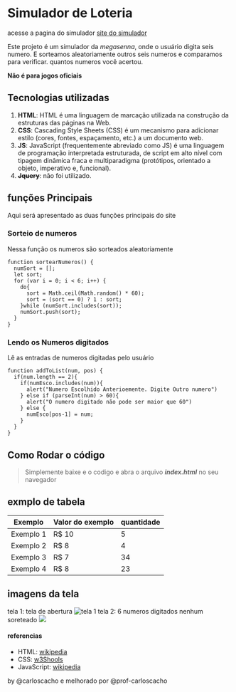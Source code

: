 # Simulador de Loteria
acesse a pagina do simulador
[site do simulador](https://carloscacho.github.io/simulador_loteria/)

Este projeto é um simulador da *megasenna*, onde o usuário digita seis numero.
E sorteamos aleatoriamente outros seis numeros e comparamos para verificar.
quantos numeros você acertou.

**Não é para jogos oficiais**

## Tecnologias utilizadas
1. **HTML**: HTML é uma linguagem de marcação utilizada na construção da estruturas das páginas na Web.
2. **CSS**: Cascading Style Sheets (CSS) é um mecanismo para adicionar estilo (cores, fontes, espaçamento, etc.) a um documento web.
3. **JS**: JavaScript (frequentemente abreviado como JS) é uma linguagem de programação interpretada estruturada, de script em alto nível com tipagem dinâmica fraca e multiparadigma (protótipos, orientado a objeto, imperativo e, funcional).
4. ~~**Jquery**~~: não foi utilizado.

## funções Principais
Aqui será apresentado as duas funções principais do site

### Sorteio de numeros
Nessa função os numeros são sorteados aleatoriamente
```
function sortearNumeros() {
  numSort = [];
  let sort;
  for (var i = 0; i < 6; i++) {
    do{
      sort = Math.ceil(Math.random() * 60);
      sort = (sort == 0) ? 1 : sort;
    }while (numSort.includes(sort));
    numSort.push(sort);
  }
}
```

### Lendo os Numeros digitados
Lê as entradas de numeros digitadas pelo usuário
```
function addToList(num, pos) {
  if(num.length == 2){
    if(numEsco.includes(num)){
      alert("Numero Escolhido Anterioemente. Digite Outro numero")
    } else if (parseInt(num) > 60){
      alert("O numero digitado não pode ser maior que 60")
    } else {
      numEsco[pos-1] = num;
    }
  }
}
```

## Como Rodar o código
> Simplemente baixe e o codigo e abra o arquivo **_index.html_** no seu navegador

## exmplo de tabela
|Exemplo   | Valor do exemplo | quantidade
|--------- | -----------------|-----------
|Exemplo 1 | R$ 10            | 5
|Exemplo 2 | R$ 8             | 4
|Exemplo 3 | R$ 7             | 34
|Exemplo 4 | R$ 8             | 23

## imagens da tela
tela 1: tela de abertura
![tela 1](/imagens/tela1.png)
tela 2: 6 numeros digitados nenhum soreteado
![](/imagens/tela2.png)

#### referencias
* HTML: [wikipedia](https://pt.wikipedia.org/wiki/HTML)
* CSS: [w3Shools](https://www.w3schools.com/css/)
* JavaScript: [wikipedia](https://pt.wikipedia.org/wiki/JavaScript)

by @carloscacho e melhorado por @prof-carloscacho
